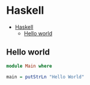# Haskell

<!--ts-->
* [Haskell](hasekll.md#haskell)
   * [Hello world](hasekll.md#hello-world)

<!-- Added by: runner, at: Fri Jul 16 10:59:56 UTC 2021 -->

<!--te-->

## Hello world
```haskell
module Main where

main = putStrLn "Hello World"
```
